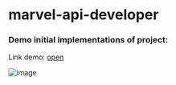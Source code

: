 # marvel-api-developer

### Demo initial implementations of project:

Link demo: [open](http://marvel-api-tiagoarrfon.surge.sh)

![image](https://user-images.githubusercontent.com/104157123/197931317-4984e24f-085a-4056-af04-326db08fe631.png)

